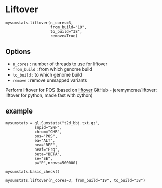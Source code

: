 # Liftover
```
mysumstats.liftover(n_cores=3, 
                    from_build="19", 
                    to_build="38",
                    remove=True)
```

## Options

- `n_cores` : number of threads to use for liftover
- `from_build` :  from which genome build
- `to_build` : to which genome build
- `remove` : remove unmapped variants

Perform liftover for POS (based on [liftover](https://github.com/jeremymcrae/liftover) GitHub - jeremymcrae/liftover: liftover for python, made fast with cython)

## example
```
mysumstats = gl.Sumstats("t2d_bbj.txt.gz",
             snpid="SNP",
             chrom="CHR",
             pos="POS",
             ea="ALT",
             nea="REF",
             neaf="Frq",
             beta="BETA",
             se="SE",
             p="P",nrows=500000)
             
mysumstats.basic_check()

mysumstats.liftover(n_cores=3, from_build="19", to_build="38")

```

